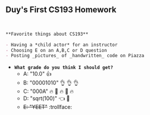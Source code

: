 ## Duy's First CS193 Homework




```markdown


**Favorite things about CS193**

- Having a *child actor* for an instructor 	
- Choosing E on an A,B,C or D question 
- Posting _pictures_ of _handwritten_ code on Piazza 


  ```

- **`What grade do you think I should get?`** 
  - A: "10.0" :+1:
  - B: "00001010" :ok_hand: :ok_hand: :ok_hand:
  - C: "000A" :fire: :muscle: :fire: :muscle: :fire:
  - D: "sqrt(100)" :point_left: :pray:
  - ~~E: "YEET"~~ :trollface:
